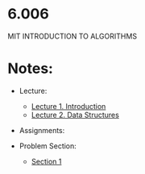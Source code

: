 # 6.006
MIT INTRODUCTION TO ALGORITHMS

# Notes:

* Lecture:
    * [Lecture 1. Introduction](https://github.com/luckyeven/6.006/blob/main/Lectures/Lecture1/README.md#L1)
    * [Lecture 2. Data Structures](https://github.com/luckyeven/6.006/blob/main/Lectures/Lecture2/README.md#L1)

* Assignments:

* Problem Section:
    * [Section 1](https://github.com/luckyeven/6.006/blob/main/Problem_Section/Section1/README.md#L2)